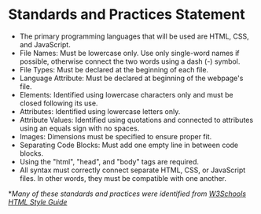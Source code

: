 # Standards and Practices Statement

* The primary programming languages that will be used are HTML, CSS, and JavaScript.
* File Names: Must be lowercase only. Use only single-word names if possible, otherwise connect the two words using a dash (-) symbol.
* File Types: Must be declared at the beginning of each file.
* Language Attribute: Must be declared at beginning of the webpage's file.
* Elements: Identified using lowercase characters only and must be closed following its use.
* Attributes: Identified using lowercase letters only.
* Attribute Values: Identified using quotations and connected to attributes using an equals sign with no spaces.
* Images: Dimensions must be specified to ensure proper fit.
* Separating Code Blocks: Must add one empty line in between code blocks.
* Using the "html", "head", and "body" tags are required.
* All syntax must correctly connect separate HTML, CSS, or JavaScript files. In other words, they must be compatible with one another.

**Many of these standards and practices were identified from [W3Schools HTML Style Guide](https://www.w3schools.com/html/html5_syntax.asp)*
